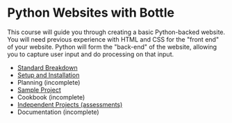 # Python Websites with Bottle

This course will guide you through creating a basic Python-backed website. You will need previous experience with HTML and CSS for the "front end" of your website. Python will form the "back-end" of the website, allowing you to capture user input and do processing on that input.


- [Standard Breakdown](standard-breakdown.html)
- [Setup and Installation](setup-and-installation.html)
- Planning (incomplete)
- [Sample Project](sample-project.html)
- Cookbook (incomplete)
- [Independent Projects (assessments)](independent-projects.html)
- Documentation (incomplete)
